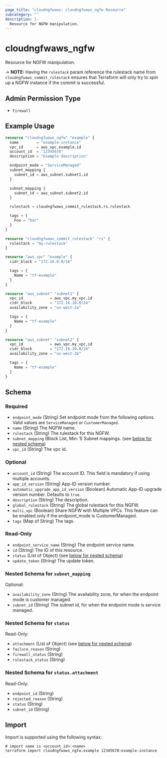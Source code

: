 ```yaml
---
page_title: "cloudngfwaws: cloudngfwaws_ngfw Resource"
subcategory: ""
description: |-
  Resource for NGFW manipulation.
---
```


# cloudngfwaws_ngfw

Resource for NGFW manipulation.

-> **NOTE:** Having the `rulestack` param reference the rulestack name from `cloudngfwaws_commit_rulestack` ensures that Terraform will only try to spin up a NGFW instance if the commit is successful.


## Admin Permission Type

* `Firewall`


## Example Usage

```terraform
resource "cloudngfwaws_ngfw" "example" {
  name        = "example-instance"
  vpc_id      = aws_vpc.example.id
  account_id  = "12345678"
  description = "Example description"

  endpoint_mode = "ServiceManaged"
  subnet_mapping {
    subnet_id = aws_subnet.subnet1.id
  }

  subnet_mapping {
    subnet_id = aws_subnet.subnet2.id
  }

  rulestack = cloudngfwaws_commit_rulestack.rs.rulestack

  tags = {
    Foo = "bar"
  }
}

resource "cloudngfwaws_commit_rulestack" "rs" {
  rulestack = "my-rulestack"
}

resource "aws_vpc" "example" {
  cidr_block = "172.16.0.0/16"

  tags = {
    Name = "tf-example"
  }
}

resource "aws_subnet" "subnet1" {
  vpc_id            = aws_vpc.my_vpc.id
  cidr_block        = "172.16.10.0/24"
  availability_zone = "us-west-2a"

  tags = {
    Name = "tf-example"
  }
}

resource "aws_subnet" "subnet2" {
  vpc_id            = aws_vpc.my_vpc.id
  cidr_block        = "172.16.20.0/24"
  availability_zone = "us-west-2b"

  tags = {
    Name = "tf-example"
  }
}
```


<!-- schema generated by tfplugindocs -->
## Schema

### Required

- `endpoint_mode` (String) Set endpoint mode from the following options. Valid values are `ServiceManaged` or `CustomerManaged`.
- `name` (String) The NGFW name.
- `rulestack` (String) The rulestack for this NGFW.
- `subnet_mapping` (Block List, Min: 1) Subnet mappings. (see [below for nested schema](#nestedblock--subnet_mapping))
- `vpc_id` (String) The vpc id.

### Optional

- `account_id` (String) The account ID. This field is mandatory if using multiple accounts.
- `app_id_version` (String) App-ID version number.
- `automatic_upgrade_app_id_version` (Boolean) Automatic App-ID upgrade version number. Defaults to `true`.
- `description` (String) The description.
- `global_rulestack` (String) The global rulestack for this NGFW.
- `multi_vpc` (Boolean) Share NGFW with Multiple VPCs. This feature can be enabled only if the endpoint_mode is CustomerManaged.
- `tags` (Map of String) The tags.

### Read-Only

- `endpoint_service_name` (String) The endpoint service name.
- `id` (String) The ID of this resource.
- `status` (List of Object) (see [below for nested schema](#nestedatt--status))
- `update_token` (String) The update token.

<a id="nestedblock--subnet_mapping"></a>
### Nested Schema for `subnet_mapping`

Optional:

- `availability_zone` (String) The availability zone, for when the endpoint mode is customer managed.
- `subnet_id` (String) The subnet id, for when the endpoint mode is service managed.


<a id="nestedatt--status"></a>
### Nested Schema for `status`

Read-Only:

- `attachment` (List of Object) (see [below for nested schema](#nestedobjatt--status--attachment))
- `failure_reason` (String)
- `firewall_status` (String)
- `rulestack_status` (String)

<a id="nestedobjatt--status--attachment"></a>
### Nested Schema for `status.attachment`

Read-Only:

- `endpoint_id` (String)
- `rejected_reason` (String)
- `status` (String)
- `subnet_id` (String)


## Import

Import is supported using the following syntax:

```shell
# import name is <account_id>:<name>
terraform import cloudngfwaws_ngfw.example 12345678:example-instance
```
